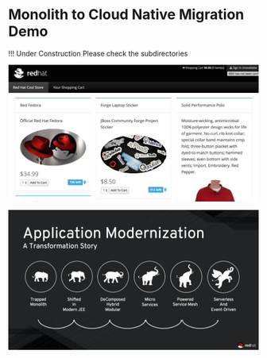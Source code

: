# Monolith to Cloud Native Migration Demo

!!! Under Construction
Please check the subdirectories

![Coolstore](images/CoolStore.png)

![Migration](images/Migration.png)
